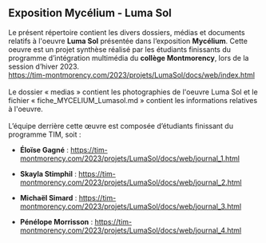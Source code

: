 ## Exposition Mycélium - Luma Sol ##


Le présent répertoire contient les divers dossiers, médias et documents relatifs à l'oeuvre **Luma Sol** présentée dans l’exposition **Mycélium**. Cette oeuvre est un projet synthèse réalisé par les étudiants finissants du programme d’intégration multimédia du **collège Montmorency**, lors de la session d’hiver 2023.
<br>
https://tim-montmorency.com/2023/projets/LumaSol/docs/web/index.html
<br>
<br>
Le dossier « medias » contient les photographies de l'oeuvre Luma Sol et le fichier « fiche_MYCELIUM_Lumasol.md » contient les informations relatives à l'oeuvre.
<br>
<br>
L’équipe derrière cette œuvre est composée d’étudiants finissant du programme TIM, soit : 

* **Éloïse Gagné** :
https://tim-montmorency.com/2023/projets/LumaSol/docs/web/journal_1.html


* **Skayla Stimphil** :
https://tim-montmorency.com/2023/projets/LumaSol/docs/web/journal_2.html


* **Michaël Simard** :
https://tim-montmorency.com/2023/projets/LumaSol/docs/web/journal_3.html


* **Pénélope Morrisson** :
https://tim-montmorency.com/2023/projets/LumaSol/docs/web/journal_4.html

